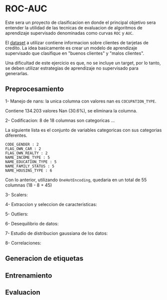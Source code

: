 # ROC-AUC

Este sera un proyecto de clasificacion en donde el principal objetivo sera entender la utilidad de las tecnicas de evaluacion de algoritmos de aprendizaje supervisado denominadas como curvas `ROC` y `AUC`.

El [dataset](https://www.kaggle.com/datasets/rikdifos/credit-card-approval-prediction/discussion/119320) a utilizar contiene informacion sobre clientes de tarjetas de credito. La idea basicamente es crear un modelo de aprendizaje supervisado que clasifique en "buenos clientes" y "malos clientes".

Una dificultad de este ejercicio es que, no se incluye un target, por lo tanto, se deben utilizar estrategias de aprendizaje no supervisado para generarlas.



## Preprocesamiento

1- Manejo de nans: la unica columna con valores nan es `COCUPATION_TYPE`.

Contiene 134.203 valores Nan (30.6%), se eliminara la columna.

2- Codificacion: 8 de 18 columnas son categoricas ...

La siguiente lista es el conjunto de variables categoricas con sus categorias diferentes.

```
CODE_GENDER : 2
FLAG_OWN_CAR : 2
FLAG_OWN_REALTY : 2
NAME_INCOME_TYPE : 5
NAME_EDUCATION_TYPE : 5
NAME_FAMILY_STATUS : 5
NAME_HOUSING_TYPE : 6

```

Con lo anterior, utilizando `OneHotEncoding`, quedaria en un total de 55 columnas (18 - 8 + 45)

3- Scalers:

4- Extraccion y seleccion de caracteristicas:

5- Outliers:

6- Desequilibrio de datos:

7- Estudio de distribucion gaussiana de los datos:

8- Correlaciones:

## Generacion de etiquetas

## Entrenamiento

## Evaluacion
